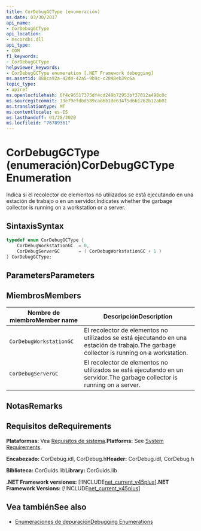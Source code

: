 ```yaml
---
title: CorDebugGCType (enumeración)
ms.date: 03/30/2017
api_name:
- CorDebugGCType
api_location:
- mscordbi.dll
api_type:
- COM
f1_keywords:
- CorDebugGCType
helpviewer_keywords:
- CorDebugGCType enumeration [.NET Framework debugging]
ms.assetid: 880ca92a-42d4-42a5-9b9c-c2848eb39c6a
topic_type:
- apiref
ms.openlocfilehash: 6f4c96517375df4cd249b72953bf37812a498c0c
ms.sourcegitcommit: 13e79efdbd589cad6b1de634f5d6b1262b12ab01
ms.translationtype: MT
ms.contentlocale: es-ES
ms.lasthandoff: 01/28/2020
ms.locfileid: "76789361"
---
```

# <a name="cordebuggctype-enumeration"></a><span data-ttu-id="4b202-102">CorDebugGCType (enumeración)</span><span class="sxs-lookup"><span data-stu-id="4b202-102">CorDebugGCType Enumeration</span></span>
<span data-ttu-id="4b202-103">Indica si el recolector de elementos no utilizados se está ejecutando en una estación de trabajo o en un servidor.</span><span class="sxs-lookup"><span data-stu-id="4b202-103">Indicates whether the garbage collector is running on a workstation or a server.</span></span>  
  
## <a name="syntax"></a><span data-ttu-id="4b202-104">Sintaxis</span><span class="sxs-lookup"><span data-stu-id="4b202-104">Syntax</span></span>  
  
```cpp  
typedef enum CorDebugGCType {  
    CorDebugWorkstationGC  = 0,  
    CorDebugServerGC       = ( CorDebugWorkstationGC + 1 )  
} CorDebugGCType;  
```  
  
## <a name="parameters"></a><span data-ttu-id="4b202-105">Parameters</span><span class="sxs-lookup"><span data-stu-id="4b202-105">Parameters</span></span>  
  
## <a name="members"></a><span data-ttu-id="4b202-106">Miembros</span><span class="sxs-lookup"><span data-stu-id="4b202-106">Members</span></span>  
  
|<span data-ttu-id="4b202-107">Nombre de miembro</span><span class="sxs-lookup"><span data-stu-id="4b202-107">Member name</span></span>|<span data-ttu-id="4b202-108">Descripción</span><span class="sxs-lookup"><span data-stu-id="4b202-108">Description</span></span>|  
|-----------------|-----------------|  
|`CorDebugWorkstationGC`|<span data-ttu-id="4b202-109">El recolector de elementos no utilizados se está ejecutando en una estación de trabajo.</span><span class="sxs-lookup"><span data-stu-id="4b202-109">The garbage collector is running on a workstation.</span></span>|  
|`CorDebugServerGC`|<span data-ttu-id="4b202-110">El recolector de elementos no utilizados se está ejecutando en un servidor.</span><span class="sxs-lookup"><span data-stu-id="4b202-110">The garbage collector is running on a server.</span></span>|  
  
## <a name="remarks"></a><span data-ttu-id="4b202-111">Notas</span><span class="sxs-lookup"><span data-stu-id="4b202-111">Remarks</span></span>  
  
## <a name="requirements"></a><span data-ttu-id="4b202-112">Requisitos de</span><span class="sxs-lookup"><span data-stu-id="4b202-112">Requirements</span></span>  
 <span data-ttu-id="4b202-113">**Plataformas:** Vea [Requisitos de sistema](../../../../docs/framework/get-started/system-requirements.md).</span><span class="sxs-lookup"><span data-stu-id="4b202-113">**Platforms:** See [System Requirements](../../../../docs/framework/get-started/system-requirements.md).</span></span>  
  
 <span data-ttu-id="4b202-114">**Encabezado:** CorDebug.idl, CorDebug.h</span><span class="sxs-lookup"><span data-stu-id="4b202-114">**Header:** CorDebug.idl, CorDebug.h</span></span>  
  
 <span data-ttu-id="4b202-115">**Biblioteca:** CorGuids.lib</span><span class="sxs-lookup"><span data-stu-id="4b202-115">**Library:** CorGuids.lib</span></span>  
  
 <span data-ttu-id="4b202-116">**.NET Framework versiones:** [!INCLUDE[net_current_v45plus](../../../../includes/net-current-v45plus-md.md)]</span><span class="sxs-lookup"><span data-stu-id="4b202-116">**.NET Framework Versions:** [!INCLUDE[net_current_v45plus](../../../../includes/net-current-v45plus-md.md)]</span></span>  
  
## <a name="see-also"></a><span data-ttu-id="4b202-117">Vea también</span><span class="sxs-lookup"><span data-stu-id="4b202-117">See also</span></span>

- [<span data-ttu-id="4b202-118">Enumeraciones de depuración</span><span class="sxs-lookup"><span data-stu-id="4b202-118">Debugging Enumerations</span></span>](debugging-enumerations.md)
